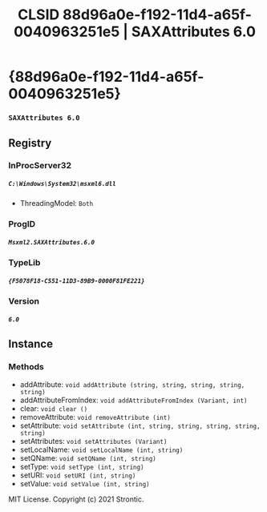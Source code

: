 ﻿---
title: "CLSID 88d96a0e-f192-11d4-a65f-0040963251e5 | SAXAttributes 6.0"
excerpt: What is COM-Object CLSID 88d96a0e-f192-11d4-a65f-0040963251e5?
---

# {88d96a0e-f192-11d4-a65f-0040963251e5}

### `SAXAttributes 6.0`

## Registry


### InProcServer32

##### `C:\Windows\System32\msxml6.dll`
* ThreadingModel: `Both`

### ProgID

##### `Msxml2.SAXAttributes.6.0`

### TypeLib

##### `{F5078F18-C551-11D3-89B9-0000F81FE221}`

### Version

##### `6.0`

## Instance


### Methods

* addAttribute: `void addAttribute (string, string, string, string, string)`
* addAttributeFromIndex: `void addAttributeFromIndex (Variant, int)`
* clear: `void clear ()`
* removeAttribute: `void removeAttribute (int)`
* setAttribute: `void setAttribute (int, string, string, string, string, string)`
* setAttributes: `void setAttributes (Variant)`
* setLocalName: `void setLocalName (int, string)`
* setQName: `void setQName (int, string)`
* setType: `void setType (int, string)`
* setURI: `void setURI (int, string)`
* setValue: `void setValue (int, string)`

MIT License. Copyright (c) 2021 Strontic.



